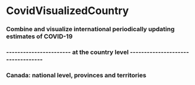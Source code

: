 # CovidVisualizedCountry

### Combine and visualize international periodically updating estimates of COVID-19 
### ----------------------- at the country level ----------------------------------
### Canada: national level, provinces and territories

